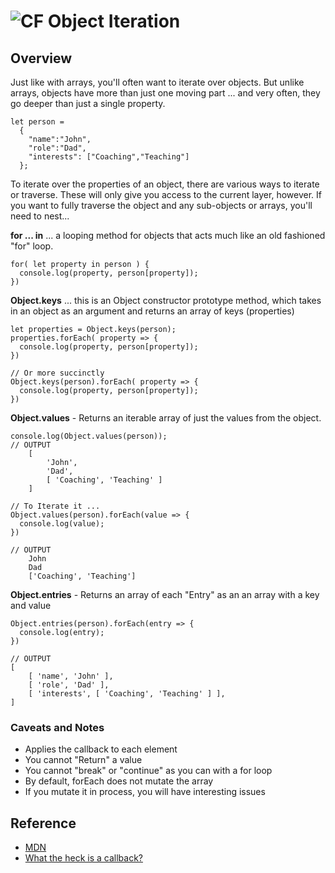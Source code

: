 ![CF](https://i.imgur.com/7v5ASc8.png)  Object Iteration
=======
## Overview
Just like with arrays, you'll often want to iterate over objects. But unlike arrays, objects have more than just one moving part ... and very often, they go deeper than just a single property.

```
let person = 
  {
    "name":"John",
    "role":"Dad",
    "interests": ["Coaching","Teaching"]
  };
```


To iterate over the properties of an object, there are various ways to iterate or traverse. These will only give you access to the current layer, however.  If you want to fully traverse the object and any sub-objects or arrays, you'll need to nest...


**for ... in** ... a looping method for objects that acts much like an old fashioned "for" loop. 
```
for( let property in person ) { 
  console.log(property, person[property]);
})
```


**Object.keys** ... this is an Object constructor prototype method, which takes in an object as an argument and returns an array of keys (properties)
```
let properties = Object.keys(person);
properties.forEach( property => {
  console.log(property, person[property]);
})

// Or more succinctly
Object.keys(person).forEach( property => {
  console.log(property, person[property]);
})
```

**Object.values** - Returns an iterable array of just the values from the object.
```
console.log(Object.values(person));
// OUTPUT
    [ 
        'John', 
        'Dad', 
        [ 'Coaching', 'Teaching' ] 
    ]

// To Iterate it ...
Object.values(person).forEach(value => {
  console.log(value);
})

// OUTPUT
    John
    Dad
    ['Coaching', 'Teaching']
```

**Object.entries** - Returns an array of each "Entry" as an an array with a key and value
```
Object.entries(person).forEach(entry => {
  console.log(entry);
})

// OUTPUT
[
    [ 'name', 'John' ],
    [ 'role', 'Dad' ],
    [ 'interests', [ 'Coaching', 'Teaching' ] ],
]
```

### Caveats and Notes
- Applies the callback to each element
- You cannot "Return" a value
- You cannot "break" or "continue" as you can with a for loop
- By default, forEach does not mutate the array
- If you mutate it in process, you will have interesting issues

## Reference
* [MDN](https://developer.mozilla.org/en-US/docs/Glossary/Callback_function)
* [What the heck is a callback?](https://codeburst.io/javascript-what-the-heck-is-a-callback-aba4da2deced)
